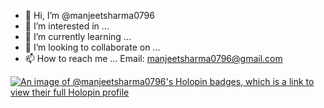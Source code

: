 - 👋 Hi, I’m @manjeetsharma0796
- 👀 I’m interested in ...
- 🌱 I’m currently learning ...
- 💞️ I’m looking to collaborate on ...
- 📫 How to reach me ...
   Email: manjeetsharma0796@gmail.com 
<!---
manjeetsharma0796/manjeetsharma0796 is a ✨ special ✨ repository because its `README.md` (this file) appears on your GitHub profile.
You can click the Preview link to take a look at your changes.
--->
[![An image of @manjeetsharma0796's Holopin badges, which is a link to view their full Holopin profile](https://holopin.me/manjeetsharma0796)](https://holopin.io/@manjeetsharma0796)
